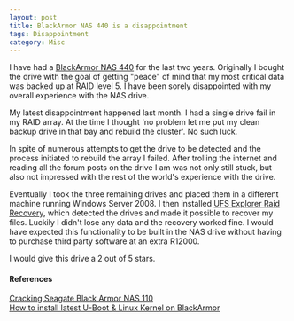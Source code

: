 ```yaml
---
layout: post
title: BlackArmor NAS 440 is a disappointment
tags: Disappointment
category: Misc
---
```

I have had a [BlackArmor NAS 440](http://www.seagate.com/external-hard-drives/network-storage/business/blackarmor-nas-440/) for the last two years. Originally I bought the drive with the goal of getting "peace" of mind that my most critical data was backed up at RAID level 5. I have been sorely disappointed with my overall experience with the NAS drive.

My latest disappointment happened last month. I had a single drive fail in my RAID array. At the time I thought 'no problem let me put my clean backup drive in that bay and rebuild the cluster'. No such luck.

In spite of numerous attempts to get the drive to be detected and the process initiated to rebuild the array I failed. After trolling the internet and reading all the forum posts on the drive I am was not only still stuck, but also not impressed with the rest of the world's experience with the drive.

Eventually I took the three remaining drives and placed them in a different machine running Windows Server 2008. I then installed [UFS Explorer Raid Recovery](http://www.ufsexplorer.com/download_stdrr.php), which detected the drives and made it possible to recover my files. Luckily I didn't lose any data and the recovery worked fine. I would have expected this functionality to be built in the NAS drive without having to purchase third party software at an extra R12000.

I would give this drive a 2 out of 5 stars.

#### References ####

[Cracking Seagate Black Armor NAS 110](http://crapnas.blogspot.co.za/)  
[How to install latest U-Boot & Linux Kernel on BlackArmor](http://wiki.ccc-ffm.de/projekte:diverses:seagate_blackarmor_nas_220_debian)  
